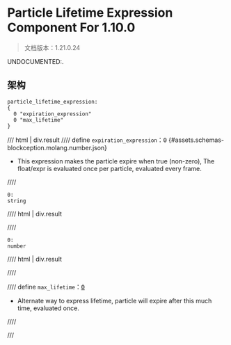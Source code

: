 # Particle Lifetime Expression Component For 1.10.0

> 文档版本：1.21.0.24

UNDOCUMENTED:.

## 架构

```mcschema
particle_lifetime_expression:
{
  0 "expiration_expression"
  0 "max_lifetime"
}

```

/// html | div.result
//// define
`expiration_expression`：<samp>0</samp> {#assets.schemas-blockception.molang.number.json}

- This expression makes the particle expire when true (non-zero), The float/expr is evaluated once per particle, evaluated every frame.


////

```mcschema
0:
string

```

//// html | div.result

////


```mcschema
0:
number

```

//// html | div.result

////




//// define
`max_lifetime`：<samp>[0](#assets.schemas-blockception.molang.number.json)</samp>

- Alternate way to express lifetime, particle will expire after this much time, evaluated once.


////


///

